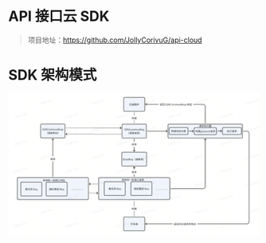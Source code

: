 # API 接口云 SDK
> 项目地址：https://github.com/JollyCorivuG/api-cloud

# SDK 架构模式
![](https://github.com/JollyCorivuG/api-cloud-client-sdk/blob/main/docs/%E6%9E%B6%E6%9E%84%E5%9B%BE.png)

